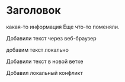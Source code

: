 # Заголовок
какая-то информация
Еще что-то поменяли.

Добавили текст через веб-браузер


добавим текст локально

Добавили текст в новой ветке


Добавил локальный конфликт